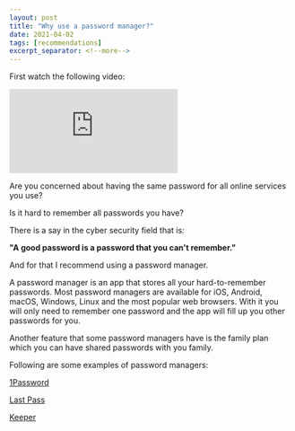 ```yaml
---
layout: post
title: "Why use a password manager?"
date: 2021-04-02
tags: [recommendations]
excerpt_separator: <!--more-->
---
```


First watch the following video:

<iframe width="auto" height="auto" src="https://www.youtube.com/embed/z_HmDP3lKMI" title="YouTube video player" frameborder="0" allow="accelerometer; autoplay; clipboard-write; encrypted-media; gyroscope; picture-in-picture" allowfullscreen></iframe>

Are you concerned about having the same password for all online services you use?

Is it hard to remember all passwords you have?

<!--more-->

There is a say in the cyber security field that is:

<strong>
"A good password is a password that you can't remember."
</strong>

And for that I recommend using a password manager.

A password manager is an app that stores all your hard-to-remember passwords. Most password managers are available for iOS, Android, macOS, Windows, Linux and the most popular web browsers. With it you will only need to remember one password and the app will fill up you other passwords for you.

Another feature that some password managers have is the family plan which you can have shared passwords with you family.

Following are some examples of password managers:

<a href="https://1password.com/">1Password</a>

<a href="https://www.lastpass.com/">Last Pass</a>

<a href="https://www.keepersecurity.com/">Keeper</a>
